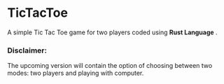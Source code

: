# TicTacToe
A simple Tic Tac Toe game for two players coded using **Rust Language** .
### Disclaimer:
The upcoming version will contain the option of choosing between two modes: two players and playing with computer.
